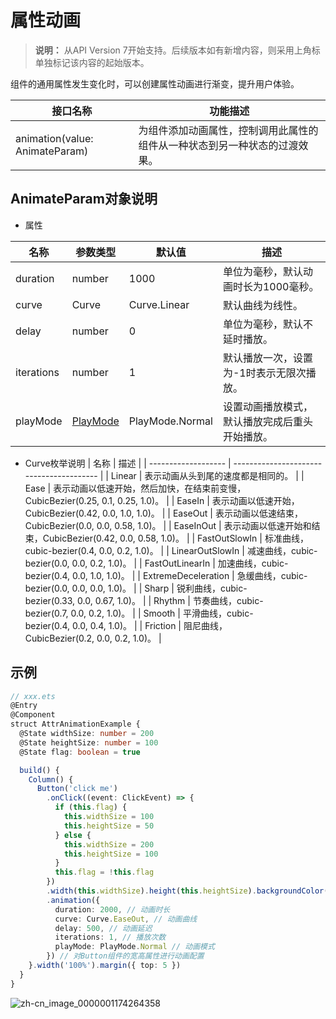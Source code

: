 # 属性动画

> **说明：**
> 从API Version 7开始支持。后续版本如有新增内容，则采用上角标单独标记该内容的起始版本。

组件的通用属性发生变化时，可以创建属性动画进行渐变，提升用户体验。

| 接口名称                       | 功能描述                                                     |
| ------------------------------ | ------------------------------------------------------------ |
| animation(value: AnimateParam) | 为组件添加动画属性，控制调用此属性的组件从一种状态到另一种状态的过渡效果。 |

## AnimateParam对象说明

- 属性


| 名称         | 参数类型                                     | 默认值             | 描述                      |
| ---------- | ---------------------------------------- | --------------- | ----------------------- |
| duration   | number                                   | 1000            | 单位为毫秒，默认动画时长为1000毫秒。    |
| curve      | Curve                                    | Curve.Linear    | 默认曲线为线性。                |
| delay      | number                                   | 0               | 单位为毫秒，默认不延时播放。          |
| iterations | number                                   | 1               | 默认播放一次，设置为-1时表示无限次播放。   |
| playMode   | [PlayMode](ts-appendix-enums.md#playmode枚举值说明) | PlayMode.Normal | 设置动画播放模式，默认播放完成后重头开始播放。 |


- Curve枚举说明
  | 名称                  | 描述                                       |
  | ------------------- | ---------------------------------------- |
  | Linear              | 表示动画从头到尾的速度都是相同的。                        |
  | Ease                | 表示动画以低速开始，然后加快，在结束前变慢，CubicBezier(0.25,&nbsp;0.1,&nbsp;0.25,&nbsp;1.0)。 |
  | EaseIn              | 表示动画以低速开始，CubicBezier(0.42,&nbsp;0.0,&nbsp;1.0,&nbsp;1.0)。 |
  | EaseOut             | 表示动画以低速结束，CubicBezier(0.0,&nbsp;0.0,&nbsp;0.58,&nbsp;1.0)。 |
  | EaseInOut           | 表示动画以低速开始和结束，CubicBezier(0.42,&nbsp;0.0,&nbsp;0.58,&nbsp;1.0)。 |
  | FastOutSlowIn       | 标准曲线，cubic-bezier(0.4,&nbsp;0.0,&nbsp;0.2,&nbsp;1.0)。 |
  | LinearOutSlowIn     | 减速曲线，cubic-bezier(0.0,&nbsp;0.0,&nbsp;0.2,&nbsp;1.0)。 |
  | FastOutLinearIn     | 加速曲线，cubic-bezier(0.4,&nbsp;0.0,&nbsp;1.0,&nbsp;1.0)。 |
  | ExtremeDeceleration | 急缓曲线，cubic-bezier(0.0,&nbsp;0.0,&nbsp;0.0,&nbsp;1.0)。 |
  | Sharp               | 锐利曲线，cubic-bezier(0.33,&nbsp;0.0,&nbsp;0.67,&nbsp;1.0)。 |
  | Rhythm              | 节奏曲线，cubic-bezier(0.7,&nbsp;0.0,&nbsp;0.2,&nbsp;1.0)。 |
  | Smooth              | 平滑曲线，cubic-bezier(0.4,&nbsp;0.0,&nbsp;0.4,&nbsp;1.0)。 |
  | Friction            | 阻尼曲线，CubicBezier(0.2,&nbsp;0.0,&nbsp;0.2,&nbsp;1.0)。 |


## 示例

```ts
// xxx.ets
@Entry
@Component
struct AttrAnimationExample {
  @State widthSize: number = 200
  @State heightSize: number = 100
  @State flag: boolean = true

  build() {
    Column() {
      Button('click me')
        .onClick((event: ClickEvent) => {
          if (this.flag) {
            this.widthSize = 100
            this.heightSize = 50
          } else {
            this.widthSize = 200
            this.heightSize = 100
          }
          this.flag = !this.flag
        })
        .width(this.widthSize).height(this.heightSize).backgroundColor(0x317aff)
        .animation({
          duration: 2000, // 动画时长
          curve: Curve.EaseOut, // 动画曲线
          delay: 500, // 动画延迟
          iterations: 1, // 播放次数
          playMode: PlayMode.Normal // 动画模式
        }) // 对Button组件的宽高属性进行动画配置
    }.width('100%').margin({ top: 5 })
  }
}
```

![zh-cn_image_0000001174264358](figures/zh-cn_image_0000001174264358.gif)
